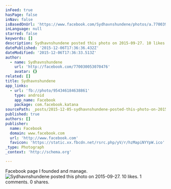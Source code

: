 ```yaml
---
inFeed: true
hasPage: false
inNav: false
isBasedOnUrl: 'https://www.facebook.com/Sydhavnshundene/photos/a.770039276402887.1073741827.770030053070476/954346184638861/?type=3'
inLanguage: null
starred: false
keywords: []
description: Sydhavnshundene posted this photo on 2015-09-27. 10 likes. 1 comments. 0 shares.
datePublished: '2015-12-06T17:36:36.432Z'
dateModified: '2015-12-06T17:36:33.513Z'
author:
  - name: Sydhavnshundene
    url: 'http://facebook.com/770030053070476'
    avatar: {}
related: []
title: Sydhavnshundene
app_links:
  - url: 'fb://photo/954346184638861'
    type: android
    app_name: Facebook
    package: com.facebook.katana
sourcePath: _posts/2015-12-05-sydhavnshundene-posted-this-photo-on-2015-09-27-10-likes-1.md
published: true
authors: []
publisher:
  name: Facebook
  domain: www.facebook.com
  url: 'http://www.facebook.com'
  favicon: 'https://static.xx.fbcdn.net/rsrc.php/yV/r/hzMapiNYYpW.ico'
_type: Photograph
_context: 'http://schema.org'

---
```

Facebook page I founded and manage.
![Sydhavnshundene posted this photo on 2015-09-27&period; 10 likes&period; 1 comments&period; 0 shares&period;](https://scontent.xx.fbcdn.net/hphotos-xat1/t31.0-8/q84/s720x720/12030354_954346184638861_4959726275637522837_o.jpg)